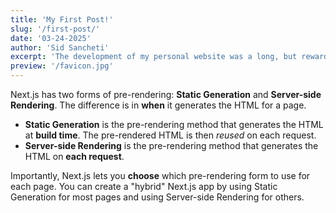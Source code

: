 ```yaml
---
title: 'My First Post!'
slug: '/first-post/'
date: '03-24-2025'
author: 'Sid Sancheti'
excerpt: 'The development of my personal website was a long, but rewarding process. It a significant undertaking, but also extremly rewarding. I have deployed on my Raspberry Pi that I picked up last October, and I am self-hosting. In order to get practice with some tools, I have used a Docker container in a CI/CD pipeline, a Kubernetes cluster for automated load managment, configured Cloudflare for DNS tools and DDoS protection.'
preview: '/favicon.jpg'
---
```


Next.js has two forms of pre-rendering: **Static Generation** and **Server-side Rendering**. The difference is in **when** it generates the HTML for a page.

- **Static Generation** is the pre-rendering method that generates the HTML at **build time**. The pre-rendered HTML is then _reused_ on each request.
- **Server-side Rendering** is the pre-rendering method that generates the HTML on **each request**.

Importantly, Next.js lets you **choose** which pre-rendering form to use for each page. You can create a "hybrid" Next.js app by using Static Generation for most pages and using Server-side Rendering for others.
